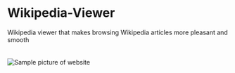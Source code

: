 # Wikipedia-Viewer
Wikipedia viewer that makes browsing Wikipedia articles more pleasant and smooth  
<br><br>
![Sample picture of website](https://cloud.githubusercontent.com/assets/19690086/24130994/5bdc8e6c-0dc2-11e7-9871-979a9bd6e69b.PNG)
